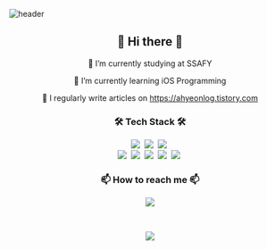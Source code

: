 ![header](https://capsule-render.vercel.app/api?type=wave&color=auto&height=300&section=header&text=ahyeon%20gil&fontSize=90&animation=fadeIn&fontAlignY=38)

<h2 align='center'>👋 Hi there 👋</h2>




<p align='center'>🔭 I’m currently studying at SSAFY</p>
<p align='center'>🌱 I’m currently learning iOS Programming</p>
<p align='center'>📝 I regularly write articles on <a href="https://ahyeonlog.tistory.com">https://ahyeonlog.tistory.com</a></p>

<h3 align='center'>🛠 Tech Stack 🛠</h3>
<p align='center'>
  <img src="https://img.shields.io/badge/Swift-FA7343?style=flat-square&logo=Swift&logoColor=white"/></a>&nbsp
  <img src="https://img.shields.io/badge/Python-3766AB?style=flat-square&logo=Python&logoColor=white"/></a>&nbsp
  <img src="https://img.shields.io/badge/Javascript-ffb13b?style=flat-square&logo=javascript&logoColor=white"/></a>&nbsp
  <br>
  <img src="https://img.shields.io/badge/iOS-000000?style=flat-square&logo=iOS&logoColor=white"/></a>&nbsp 
  <img src="https://img.shields.io/badge/Django-092E20?style=flat-square&logo=Django&logoColor=white"/></a>&nbsp
  <img src="https://img.shields.io/badge/React-61DAFB?style=flat-square&logo=React&logoColor=white"/></a>&nbsp
  <img src="https://img.shields.io/badge/Firebase-FFCA28?style=flat-square&logo=Firebase&logoColor=white"/></a>&nbsp
  <img src="https://img.shields.io/badge/aws-333664?style=flat-square&logo=amazon-aws&logoColor=white"/></a>&nbsp 
</p>

<h3 align="center">📫 How to reach me 📫</h3>
<p align="center">
  <a href="mailto:ahyeonlog@gmail.com"><img src="https://img.shields.io/badge/Gmail-d14836?style=flat-square&logo=Gmail&logoColor=white&link=ahyeonlog@gmail.com"/></a>
</p>
<br>



<p align='center'><img src='https://github-readme-stats.vercel.app/api?username=ahyeonlog&show_icons=true&theme=dark&hide_border=true'/></p>
